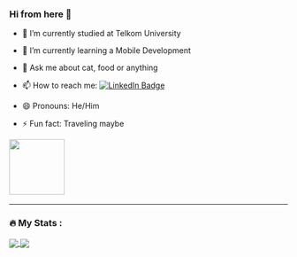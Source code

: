 ### Hi from here 👋

- 🔭 I’m currently studied at Telkom University
- 🌱 I’m currently learning a Mobile Development
- 💬 Ask me about cat, food or anything
- 📫 How to reach me: <a href="https://www.linkedin.com/in/irfnsyhh/">
    <img src="https://img.shields.io/badge/LinkedIn-blue?style=for-the-badge&logo=linkedin&logoColor=white" alt="LinkedIn Badge"/>
  </a>
  
- 😄 Pronouns: He/Him
- ⚡ Fun fact: Traveling maybe

<div id="header" align="center" style = "display: inline-block">
  <img src="https://media.giphy.com/media/M9gbBd9nbDrOTu1Mqx/giphy.gif" width="100"/>
  
</div>

<div id="header" align="center" style = "display: inline-block">
<img src="https://komarev.com/ghpvc/?username=krafime&style=flat-square&color=blue" alt=""/>
  
</div>

---

### :fire: My Stats :

<a href="https://github.com/krafime/github-readme-stats&layout=compact">
  <img align="center" src="https://github-readme-stats.vercel.app/api/top-langs/?username=krafime&theme=radical&layout=compact" />
</a>
<a href="https://github.com/krafime/github-readme-stats">
  <img align="center" src="https://github-readme-stats.vercel.app/api?username=krafime&show_icons=true&theme=radical" />
</a>
